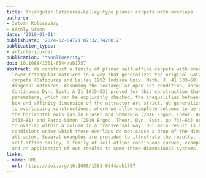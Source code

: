 ```yaml
---
title: Triangular Gatzouras–Lalley-type planar carpets with overlaps
authors:
- István Kolossváry
- Károly Simon
date: '2019-01-01'
publishDate: '2024-02-04T21:07:32.742601Z'
publication_types:
- article-journal
publication: '*Nonlinearity*'
doi: 10.1088/1361-6544/ab1757
abstract: We construct a family of planar self-affine carpets with overlaps using
  lower triangular matrices in a way that generalizes the original Gatzouras–Lalley
  carpets (Gatzouras and Lalley 1992 Indiana Univ. Math. J. 41 533–68) defined by
  diagonal matrices. Assuming the rectangular open set condition, Barański (2008 Discrete
  Continuous Dyn. Syst. A 21 1015–23) proved for this construction that for typical
  parameters, which can be explicitly checked, the inequalities between the Hausdorff,
  box and affinity dimension of the attractor are strict. We generalize this result
  to overlapping constructions, where we allow complete columns to be shifted along
  the horizontal axis (as in Fraser and Shmerkin (2016 Ergod. Theor. Dyn. Syst. 36
  2463–81) and Pardo-Simón (2019 Ergod. Theor. Dyn. Syst. pp 733–63) or allow parallelograms
  to overlap within a column in a transversal way. Our main result is to show sufficient
  conditions under which these overlaps do not cause a drop of the dimension of the
  attractor. Several examples are provided to illustrate the results, including a
  self-affine smiley, a family of self-affine continuous curves, examples with overlaps
  and an application of our results to some three-dimensional systems.
links:
- name: URL
  url: https://doi.org/10.1088/1361-6544/ab1757
---
```

